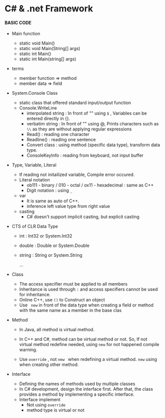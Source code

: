 # C# & .net Framework

#### BASIC CODE

* Main function
  * static void Main()
  * static void Main(String[] args)
  * static int Main()
  * static int Main(string[] args)
* terms
  * member function => method
  * member data => field



* System.Console Class
  * static class that offered standard input/output function
  * Console.WriteLine
    * interpolated string : In front of "" using `$` ,  Variables can be entered directly in {}.
    * verbatim string : In front of "" using @, Prints characters such as `\\` as they are without applying regular expressions
    * Read() : reading one character 
    * Readline() : reading one sentence
    * Convert class : using method (specific data type), transform data type.
    * ConsoleKeyInfo : reading from keyboard, not input buffer



* Type, Variable, Literal
  * If reading not initailized variable, Compile error occured.
  * Literal notation
    * ob111 - binary / 010 - octal / ox11 - hexadecimal   : same as C++
    * Digit notation : using `_`
  * var
    * It is same as auto of C++.
    * inference left value type from right value
  * casting
    * C# doesn't support implicit casting, but explicit casting



* CTS of CLR Data Type 

  * int : Int32 or System.Int32

  * double : Double or System.Double

  * string : String or System.String

    ...



* Class
  * The access specifier must be applied to all members
  * Inheritance is used through `:` and access specifiers cannot be used for inheritance.
  * Online C++, use `()` to Construct an object
  * Use ` new`  in front of the data type when creating a field or method with the same name as a member in the base clas



* Method

  * In Java, all method is virtual method.   
  * In C++ and C#, method can be virtual method or not.   So, If not virtual method redefine needed, using `new` for not happened compile warning.

  * Use `override` , not `new `  when redefining a virtual method.  `new`  using when creating other method.







* Interface
  * Defining the names of methods used by multiple classes
  * In C# development, design the interface first. After that, the class provides a method by implementing a specific interface.
  * Interface implement
    * Not using `override`
    * method type is virtual or not

